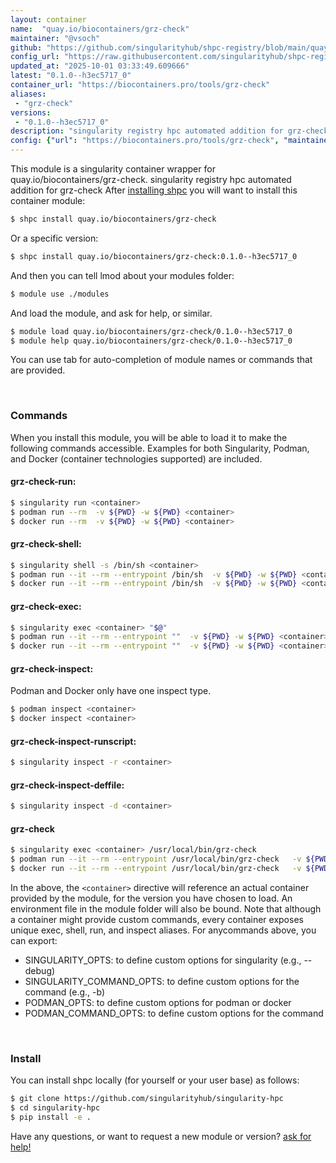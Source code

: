 ```yaml
---
layout: container
name:  "quay.io/biocontainers/grz-check"
maintainer: "@vsoch"
github: "https://github.com/singularityhub/shpc-registry/blob/main/quay.io/biocontainers/grz-check/container.yaml"
config_url: "https://raw.githubusercontent.com/singularityhub/shpc-registry/main/quay.io/biocontainers/grz-check/container.yaml"
updated_at: "2025-10-01 03:33:49.609666"
latest: "0.1.0--h3ec5717_0"
container_url: "https://biocontainers.pro/tools/grz-check"
aliases:
 - "grz-check"
versions:
 - "0.1.0--h3ec5717_0"
description: "singularity registry hpc automated addition for grz-check"
config: {"url": "https://biocontainers.pro/tools/grz-check", "maintainer": "@vsoch", "description": "singularity registry hpc automated addition for grz-check", "latest": {"0.1.0--h3ec5717_0": "sha256:4d4aef0ed678bd15499ed720e0b5c43bc31d316d116ca19ff073b805d684a55b"}, "tags": {"0.1.0--h3ec5717_0": "sha256:4d4aef0ed678bd15499ed720e0b5c43bc31d316d116ca19ff073b805d684a55b"}, "docker": "quay.io/biocontainers/grz-check", "aliases": {"grz-check": "/usr/local/bin/grz-check"}}
---
```


This module is a singularity container wrapper for quay.io/biocontainers/grz-check.
singularity registry hpc automated addition for grz-check
After [installing shpc](#install) you will want to install this container module:


```bash
$ shpc install quay.io/biocontainers/grz-check
```

Or a specific version:

```bash
$ shpc install quay.io/biocontainers/grz-check:0.1.0--h3ec5717_0
```

And then you can tell lmod about your modules folder:

```bash
$ module use ./modules
```

And load the module, and ask for help, or similar.

```bash
$ module load quay.io/biocontainers/grz-check/0.1.0--h3ec5717_0
$ module help quay.io/biocontainers/grz-check/0.1.0--h3ec5717_0
```

You can use tab for auto-completion of module names or commands that are provided.

<br>

### Commands

When you install this module, you will be able to load it to make the following commands accessible.
Examples for both Singularity, Podman, and Docker (container technologies supported) are included.

#### grz-check-run:

```bash
$ singularity run <container>
$ podman run --rm  -v ${PWD} -w ${PWD} <container>
$ docker run --rm  -v ${PWD} -w ${PWD} <container>
```

#### grz-check-shell:

```bash
$ singularity shell -s /bin/sh <container>
$ podman run --it --rm --entrypoint /bin/sh  -v ${PWD} -w ${PWD} <container>
$ docker run --it --rm --entrypoint /bin/sh  -v ${PWD} -w ${PWD} <container>
```

#### grz-check-exec:

```bash
$ singularity exec <container> "$@"
$ podman run --it --rm --entrypoint ""  -v ${PWD} -w ${PWD} <container> "$@"
$ docker run --it --rm --entrypoint ""  -v ${PWD} -w ${PWD} <container> "$@"
```

#### grz-check-inspect:

Podman and Docker only have one inspect type.

```bash
$ podman inspect <container>
$ docker inspect <container>
```

#### grz-check-inspect-runscript:

```bash
$ singularity inspect -r <container>
```

#### grz-check-inspect-deffile:

```bash
$ singularity inspect -d <container>
```


#### grz-check

```bash
$ singularity exec <container> /usr/local/bin/grz-check
$ podman run --it --rm --entrypoint /usr/local/bin/grz-check   -v ${PWD} -w ${PWD} <container> -c " $@"
$ docker run --it --rm --entrypoint /usr/local/bin/grz-check   -v ${PWD} -w ${PWD} <container> -c " $@"
```



In the above, the `<container>` directive will reference an actual container provided
by the module, for the version you have chosen to load. An environment file in the
module folder will also be bound. Note that although a container
might provide custom commands, every container exposes unique exec, shell, run, and
inspect aliases. For anycommands above, you can export:

 - SINGULARITY_OPTS: to define custom options for singularity (e.g., --debug)
 - SINGULARITY_COMMAND_OPTS: to define custom options for the command (e.g., -b)
 - PODMAN_OPTS: to define custom options for podman or docker
 - PODMAN_COMMAND_OPTS: to define custom options for the command

<br>

### Install

You can install shpc locally (for yourself or your user base) as follows:

```bash
$ git clone https://github.com/singularityhub/singularity-hpc
$ cd singularity-hpc
$ pip install -e .
```

Have any questions, or want to request a new module or version? [ask for help!](https://github.com/singularityhub/singularity-hpc/issues)